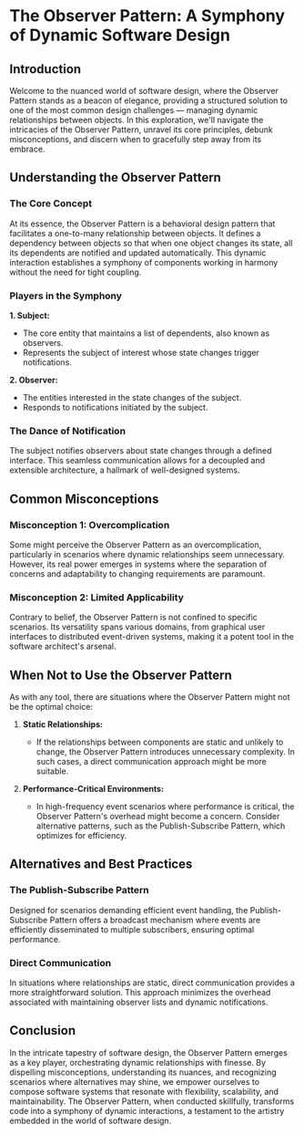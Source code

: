 # The Observer Pattern: A Symphony of Dynamic Software Design

## Introduction

Welcome to the nuanced world of software design, where the Observer Pattern stands as a beacon of elegance, providing a structured solution to one of the most common design challenges — managing dynamic relationships between objects. In this exploration, we'll navigate the intricacies of the Observer Pattern, unravel its core principles, debunk misconceptions, and discern when to gracefully step away from its embrace.

## Understanding the Observer Pattern

### The Core Concept

At its essence, the Observer Pattern is a behavioral design pattern that facilitates a one-to-many relationship between objects. It defines a dependency between objects so that when one object changes its state, all its dependents are notified and updated automatically. This dynamic interaction establishes a symphony of components working in harmony without the need for tight coupling.

### Players in the Symphony

**1. Subject:**
   - The core entity that maintains a list of dependents, also known as observers.
   - Represents the subject of interest whose state changes trigger notifications.

**2. Observer:**
   - The entities interested in the state changes of the subject.
   - Responds to notifications initiated by the subject.

### The Dance of Notification

The subject notifies observers about state changes through a defined interface. This seamless communication allows for a decoupled and extensible architecture, a hallmark of well-designed systems.

## Common Misconceptions

### Misconception 1: Overcomplication

Some might perceive the Observer Pattern as an overcomplication, particularly in scenarios where dynamic relationships seem unnecessary. However, its real power emerges in systems where the separation of concerns and adaptability to changing requirements are paramount.

### Misconception 2: Limited Applicability

Contrary to belief, the Observer Pattern is not confined to specific scenarios. Its versatility spans various domains, from graphical user interfaces to distributed event-driven systems, making it a potent tool in the software architect's arsenal.

## When Not to Use the Observer Pattern

As with any tool, there are situations where the Observer Pattern might not be the optimal choice:

1. **Static Relationships:**
   - If the relationships between components are static and unlikely to change, the Observer Pattern introduces unnecessary complexity. In such cases, a direct communication approach might be more suitable.

2. **Performance-Critical Environments:**
   - In high-frequency event scenarios where performance is critical, the Observer Pattern's overhead might become a concern. Consider alternative patterns, such as the Publish-Subscribe Pattern, which optimizes for efficiency.

## Alternatives and Best Practices

### The Publish-Subscribe Pattern

Designed for scenarios demanding efficient event handling, the Publish-Subscribe Pattern offers a broadcast mechanism where events are efficiently disseminated to multiple subscribers, ensuring optimal performance.

### Direct Communication

In situations where relationships are static, direct communication provides a more straightforward solution. This approach minimizes the overhead associated with maintaining observer lists and dynamic notifications.

## Conclusion

In the intricate tapestry of software design, the Observer Pattern emerges as a key player, orchestrating dynamic relationships with finesse. By dispelling misconceptions, understanding its nuances, and recognizing scenarios where alternatives may shine, we empower ourselves to compose software systems that resonate with flexibility, scalability, and maintainability. The Observer Pattern, when conducted skillfully, transforms code into a symphony of dynamic interactions, a testament to the artistry embedded in the world of software design.
